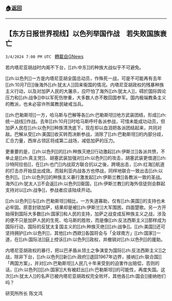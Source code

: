 ###  [:house:返回](README.md)
---


## 【东方日报世界视线】以色列举国作战　若失败国族衰亡
`3/4/2024 7:00 PM UTC ` [轉載自GNews](https://gnews.org/articles/2364558)

若内塔尼亚胡战时内阁不下台，[[zh:中东]]的种族大战似乎不可避免。

[[zh:以色列]]一方是内塔尼亚胡全国总动员，作殊死一战，可是不可能再有去年[[zh:10月7日]]後海外[[zh:犹太人]]回来衞国的情况。内塔尼亚胡政权的残暴种族主义行动，以及对加萨人民的大屠杀，应吓怕了海外[[zh:犹太人]]，碍於国际舆论压力和[[zh:战争]]中以军死伤惨重，大多数人亦不敢回国参军。国内极端教条主义的教派，也未必容许所属教民破戒当兵。

[[zh:巴勒斯坦]]一方，哈马斯与巴解等各[[zh:巴勒斯坦]]地方武装团结，形成[[zh:统一战线]]作战。去年[[zh:10月]]时哈马斯呼吁各派参战，可惜未能成功动员，但加萨人民在[[zh:以色列]]种族清洗底下，现在却以血泪把各派团结起来，共同对敌。巴解从受[[zh:美国]]收买转而决断参战，消除了[[zh:巴勒斯坦]]的内部分歧，汇合力量，西岸占领区将成第二战场，减低加萨的压力。

更重要的是，[[zh:以色列]]的[[zh:种族灭绝]]行动激起[[zh:伊斯兰]]各派共愤，不单止是[[zh:真主党]]、胡塞武装加强对[[zh:以色列]]的攻击，胡塞武装更借道[[zh:沙特阿拉伯]]，在[[zh:也门]]内战双方联合抗以之後，跨境出击，[[zh:红海]]航道的打击亦开始显出成效。而敍利亚内战各方也停战，同样地联合一致出击[[zh:以色列]]。[[zh:以色列]]的种族主义暴行激发起[[zh:伊斯兰教]]各教派一致的圣战。海外[[zh:犹太人]]不会返[[zh:以色列]]衞国，[[zh:伊斯兰教]]的海外信徒则会群起支持对以[[zh:战争]]，参战者应该陆续开动。

[[zh:以色列]]与[[zh:巴勒斯坦]]相比，一方失道寡助，仅有[[zh:美国]]的支持也未必牢固。原意封锁加萨，结果却是被[[zh:伊斯兰]]大军围困，四面楚歌。另一方开始得到国际大多数[[zh:国家]]和人民的支持，加萨之战变成反种族主义之战，涉及的便不只是加萨人民的生死、哈马斯的胜败，而是像[[zh:反法西斯主义]]那样成为国际行动，国际的反犹太复国主义的[[zh:种族灭绝]][[zh:战争]]。[[zh:美国]]还可坚持拥护[[zh:以色列]]，其他[[zh:西欧]]各国将会与「全球南方」[[zh:国家]]一道，在[[zh:国际法]]庭上控诉[[zh:以色列]]政权，并撤销对[[zh:以色列]]的援助。

内塔尼亚胡政权的暴行，把以巴矛盾从领土之争演变为国际[[zh:反法西斯主义]]之战，除非下台，[[zh:以色列]]新[[zh:政府]]退回1967年边界，接纳[[zh:联合国]]「两国方案」，并对[[zh:巴勒斯坦]]人民几十年来受到的迫害作出赔偿，否则的话，[[zh:以色列]][[zh:国家]]大有被赶出[[zh:巴勒斯坦]]的可能性，再度失国。这次[[zh:犹太人]]的名声已被内塔尼亚胡政权完全败坏，其他各[[zh:国会]]接纳他们吗？

研究所所长 陈文鸿
